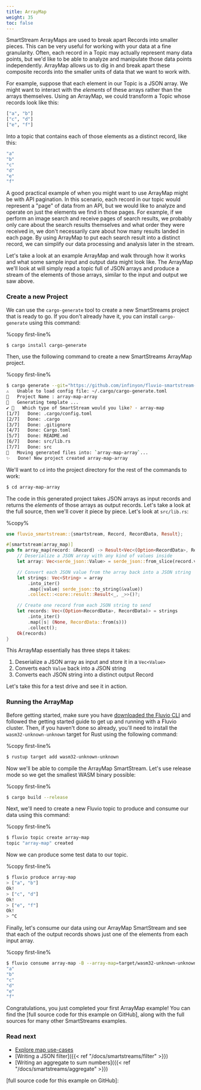 ```yaml
---
title: ArrayMap
weight: 35
toc: false
---
```


SmartStream ArrayMaps are used to break apart Records into smaller pieces.
This can be very useful for working with your data at a fine granularity.
Often, each record in a Topic may actually represent many data points, but
we'd like to be able to analyze and manipulate those data points independently.
ArrayMap allows us to dig in and break apart these composite records into
the smaller units of data that we want to work with.

For example, suppose that each element in our Topic is a JSON array. We
might want to interact with the _elements_ of these arrays rather than
the arrays themselves. Using an ArrayMap, we could transform a Topic whose
records look like this:

```bash
["a", "b"]
["c", "d"]
["e", "f"]
```

Into a topic that contains each of those elements as a distinct record,
like this:

```bash
"a"
"b"
"c"
"d"
"e"
"f"
```

A good practical example of when you might want to use ArrayMap might be with API
pagination. In this scenario, each record in our topic would represent a "page" of
data from an API, but we would like to analyze and operate on just the elements
we find in those pages. For example, if we perform an image search and receive
pages of search results, we probably only care about the search results themselves
and what order they were received in, we don't necessarily care about how many
results landed in each page. By using ArrayMap to put each search result into a
distinct record, we can simplify our data processing and analysis later in the stream.

Let's take a look at an example ArrayMap and walk through how it works and
what some sample input and output data might look like. The ArrayMap we'll look
at will simply read a topic full of JSON arrays and produce a stream of the
elements of those arrays, similar to the input and output we saw above.

### Create a new Project

We can use the `cargo-generate` tool to create a new SmartStreams project that
is ready to go. If you don't already have it, you can install `cargo-generate`
using this command:

%copy first-line%
```bash
$ cargo install cargo-generate
```

Then, use the following command to create a new SmartStreams ArrayMap project.

%copy first-line%
```bash
$ cargo generate --git="https://github.com/infinyon/fluvio-smartstream-template"
⚠️   Unable to load config file: ~/.cargo/cargo-generate.toml
🤷   Project Name : array-map-array
🔧   Generating template ...
✔ 🤷   Which type of SmartStream would you like? · array-map
[1/7]   Done: .cargo/config.toml
[2/7]   Done: .cargo
[3/7]   Done: .gitignore
[4/7]   Done: Cargo.toml
[5/7]   Done: README.md
[6/7]   Done: src/lib.rs
[7/7]   Done: src
🔧   Moving generated files into: `array-map-array`...
✨   Done! New project created array-map-array
```

We'll want to `cd` into the project directory for the rest of the commands
to work:

```bash
$ cd array-map-array
```

The code in this generated project takes JSON arrays as input records and
returns the _elements_ of those arrays as output records. Let's take a look
at the full source, then we'll cover it piece by piece. Let's look at
`src/lib.rs`:

%copy%
```rust
use fluvio_smartstream::{smartstream, Record, RecordData, Result};

#[smartstream(array_map)]
pub fn array_map(record: &Record) -> Result<Vec<(Option<RecordData>, RecordData)>> {
    // Deserialize a JSON array with any kind of values inside
    let array: Vec<serde_json::Value> = serde_json::from_slice(record.value.as_ref())?;

    // Convert each JSON value from the array back into a JSON string
    let strings: Vec<String> = array
        .into_iter()
        .map(|value| serde_json::to_string(&value))
        .collect::<core::result::Result<_, _>>()?;

    // Create one record from each JSON string to send
    let records: Vec<(Option<RecordData>, RecordData)> = strings
        .into_iter()
        .map(|s| (None, RecordData::from(s)))
        .collect();
    Ok(records)
}
```

This ArrayMap essentially has three steps it takes:

1) Deserialize a JSON array as input and store it in a `Vec<Value>`
2) Converts each `Value` back into a JSON string
3) Converts each JSON string into a distinct output Record

Let's take this for a test drive and see it in action.

### Running the ArrayMap

Before getting started, make sure you have [downloaded the Fluvio CLI] and followed
the getting started guide to get up and running with a Fluvio cluster. Then, if you
haven't done so already, you'll need to install the `wasm32-unknown-unknown` target
for Rust using the following command:

%copy first-line%
```bash
$ rustup target add wasm32-unknown-unknown
```

Now we'll be able to compile the ArrayMap SmartStream. Let's use release mode so
we get the smallest WASM binary possible:

%copy first-line%
```bash
$ cargo build --release
```

Next, we'll need to create a new Fluvio topic to produce and consume our data using
this command:

%copy first-line%
```bash
$ fluvio topic create array-map
topic "array-map" created
```

Now we can produce some test data to our topic.

%copy first-line%
```bash
$ fluvio produce array-map
> ["a", "b"]
Ok!
> ["c", "d"]
Ok!
> ["e", "f"]
Ok!
> ^C
```

Finally, let's consume our data using our ArrayMap SmartStream and see that each
of the output records shows just one of the elements from each input array.

%copy first-line%
```bash
$ fluvio consume array-map -B --array-map=target/wasm32-unknown-unknown/release/array_map_array.wasm
"a"
"b"
"c"
"d"
"e"
"f"
```

Congratulations, you just completed your first ArrayMap example! You can find the
[full source code for this example on GitHub], along with the full sources for many
other SmartStreams examples.

### Read next

- [Explore map use-cases](https://www.infinyon.com/blog/2021/08/smartstream-map-use-cases/)
- [Writing a JSON filter]({{< ref "/docs/smartstreams/filter" >}})
- [Writing an aggregate to sum numbers]({{< ref "/docs/smartstreams/aggregate" >}})

[downloaded the Fluvio CLI]: https://www.fluvio.io/download/
[full source code for this example on GitHub]:
